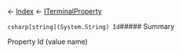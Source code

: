 ← [Index](Api-Index) ← [ITerminalProperty](Sandbox.ModAPI.Interfaces.ITerminalProperty)

```csharp[string](System.String) Id```##### Summary

Property Id (value name)

